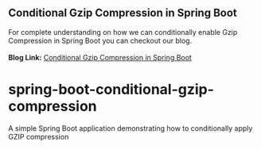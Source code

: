 ## Conditional Gzip Compression in Spring Boot
For complete understanding on how we can conditionally enable Gzip Compression in Spring Boot you can checkout our blog.
<br/><br/>**Blog Link:** [Conditional Gzip Compression in Spring Boot](https://bootcamptoprod.com/spring-boot-conditional-gzip-compression/)
<br/>

# spring-boot-conditional-gzip-compression
A simple Spring Boot application demonstrating how to conditionally apply GZIP compression
